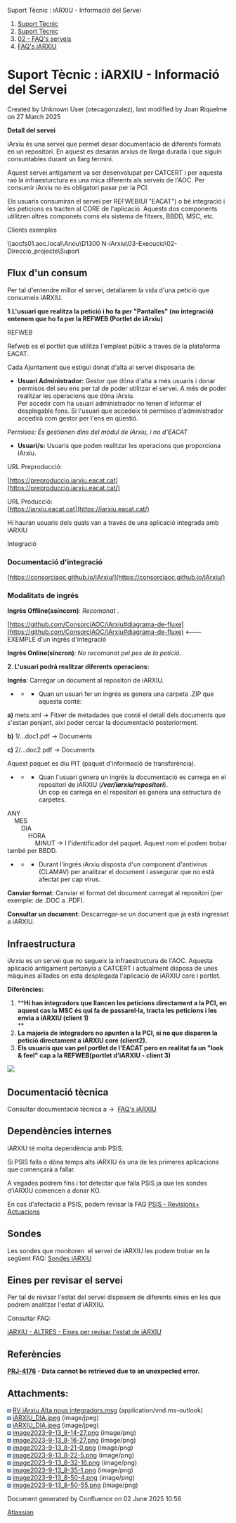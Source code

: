 Suport Tècnic : iARXIU - Informació del Servei  

1.  [Suport Tècnic](index.html)
2.  [Suport Tècnic](13893782.html)
3.  [02 - FAQ's serveis](26313393.html)
4.  [FAQ's iARXIU](30869028.html)

Suport Tècnic : iARXIU - Informació del Servei
==============================================

Created by Unknown User (otecagonzalez), last modified by Joan Riquelme on 27 March 2025

  

**Detall del servei**

iArxiu és una servei que permet desar documentació de diferents formats en un repositori. En aquest es desaran arxius de llarga durada i que siguin consuntables durant un llarg termini. 

Aquest servei antigament va ser desenvolupat per CATCERT i per aquesta raó la infraesturctura es una mica diferents als serveis de l'AOC. Per consumir iArxiu no és obligatori pasar per la PCI.

Els usuaris consumiran el servei per REFWEB(UI "EACAT") o bé integració i les peticions es tracten al CORE de l'aplicació. Aquests dos components utilitzen altres componets coms els sistema de fitxers, BBDD, MSC, etc.

Clients exemples

\\\\aocfs01.aoc.local\\Arxiu\\D1300 N-iArxiu\\03-Execucio\\02- Direccio\_projecte\\Suport

**Flux d'un consum**
--------------------

Per tal d'entendre millor el servei, detallarem la vida d'una petició que consumeix iARXIU. 

**1.L'usuari que realitza la petició i ho fa per "Pantalles" (no integració) entenem que ho fa per la REFWEB (Portlet de iArxiu)**

REFWEB

Refweb es el portlet que utilitza l'empleat públic a través de la plataforma EACAT.

Cada Ajuntament que estigui donat d'alta al servei disposaria de:

*   **Usuari Administrador:** Gestor que dóna d'alta a més usuaris i donar permisos del seu ens per tal de poder utilitzar el servei. A més de poder realitzar les operacions que dóna iArxiu.  
    Per accedir com ha usuari administrador no tenen d'informar el desplegable fons. Si l'usuari que accedeix té permisos d'administrador accedirà com gestor per l'ens en qüestió.

_Permisos: És gestionen dins del módul de iArxiu, i no d'EACAT_

*   **Usuari/s:** Usuaris que poden realitzar les operacions que proporciona iArxiu.

  

URL Preproducció:

[https://preproduccio.iarxiu.eacat.cat](https://preproduccio.iarxiu.eacat.cat/)

URL Producció:  
[https://iarxiu.eacat.cat](https://iarxiu.eacat.cat/)

  

  

Hi hauran usuaris dels quals van a través de una aplicació integrada amb iARXIU

Integració

### Documentació d'integració

[https://consorciaoc.github.io/iArxiu/](https://consorciaoc.github.io/iArxiu/)

### Modalitats de ingrés

**Ingrès Offline(asíncorn)**: _Recomanat ._

[https://github.com/ConsorciAOC/iArxiu#diagrama-de-fluxe](https://github.com/ConsorciAOC/iArxiu#diagrama-de-fluxe) <--- EXEMPLE d'un ingrès d'integració

**Ingrès Online(síncron)**: _No recomanat pel pes de la petició._

  

**2\. L'usuari podrà realitzar diferents operacions:** 

**Ingrés**: Carregar un document al repositori de iARXIU. 

*   *   *   Quan un usuari fer un ingrés es genera una carpeta .ZIP que aquesta conté: 

**a)** mets.xml → Fitxer de metadades que conté el detall dels documents que s'estan penjant, així poder cercar la documentació posteriorment. 

**b)** 1/...doc1.pdf → Documents

**c)** 2/...doc2.pdf → Documents

  

Aquest paquet es diu PIT (paquet d'informació de transferència). 

*   *   *   Quan l'usuari genera un ingrés la documentació es carrega en el repositori de iARXIU (**_/var/iarxiu/repositori_**).  
            Un cop es carrega en el repositori es genera una estructura de carpetes. 

ANY  
    MES     
        DIA     
            HORA    
                MINUT → I l'identificador del paquet. Aquest nom el podem trobar també per BBDD.

*   *   *   Durant l'ingrés iArxiu disposta d'un component d'antivirus (CLAMAV) per analitzar el document i assegurar que no està afectat per cap virus. 

  

**Canviar format**: Canviar el format del document carregat al repositori (per exemple: de .DOC a .PDF).

**Consultar un document**: Descarregar-se un document que ja està ingressat a iARXIU.

  

**Infraestructura**
-------------------

iArxiu es un servei que no segueix la infraestructura de l'AOC. Aquesta aplicació antigament pertanyia a CATCERT i actualment disposa de unes màquines aïllades on esta desplegada l'aplicació de iARXIU core i portlet.

  

**Diferències:** 

1.  ****Hi han integradors que llancen les peticions directament a la PCI, en aquest cas la MSC és qui fa de passarel·la, tracta les peticions i les envia a iARXIU (client 1)**  
    **
2.  **La majoria de integradors no apunten a la PCI, si no que disparen la petició directament a iARXIU core (client2).**
3.  **Els usuaris que van pel portlet de l'EACAT pero en realitat fa un "look & feel" cap a la REFWEB(portlet d'iARXIU - client 3)**

  

![](attachments/34504932/34505158.jpeg)

  

  

  

**Documentació tècnica**
------------------------

Consultar documentació tècnica a →  [FAQ's iARXIU](30869028.html)

**Dependències internes**
-------------------------

iARXIU té molta dependència amb PSIS. 

Si PSIS falla o dóna temps alts iARXIU és una de les primeres aplicacions que començarà a fallar.

A vegades podrem fins i tot detectar que falla PSIS ja que les sondes d'iARXIU comencen a donar KO. 

En cas d'afectació a PSIS, podem revisar la FAQ [PSIS - Revisions+ Actuacions](/pages/createpage.action?spaceKey=SII&title=PSIS+-+Revisions%2B+Actuacions&linkCreation=true&fromPageId=34504932)

**Sondes**
----------

Les sondes que monitoren  el servei de iARXIU les podem trobar en la següent FAQ: [Sondes iARXIU](Sondes-iARXIU_34505138.html)

**Eines per revisar el servei**
-------------------------------

Per tal de revisar l'estat del servei disposem de diferents eines en les que podrem analitzar l'estat d'iARXIU. 

Consultar FAQ:

[iARXIU - ALTRES - Eines per revisar l'estat de iARXIU](34505097.html)

  

**Referències**
---------------

**[PRJ-4176](https://contacte.aoc.cat/browse/PRJ-4176?src=confmacro) - Data cannot be retrieved due to an unexpected error.**

  

  

Attachments:
------------

![](images/icons/bullet_blue.gif) [RV iArxiu Alta nous integradors.msg](attachments/34504932/34505093.msg) (application/vnd.ms-outlook)  
![](images/icons/bullet_blue.gif) [iARXIU\_DIA.jpeg](attachments/34504932/34505160.jpeg) (image/jpeg)  
![](images/icons/bullet_blue.gif) [iARXIU\_DIA.jpeg](attachments/34504932/34505158.jpeg) (image/jpeg)  
![](images/icons/bullet_blue.gif) [image2023-9-13\_8-14-27.png](attachments/34504932/93357178.png) (image/png)  
![](images/icons/bullet_blue.gif) [image2023-9-13\_8-16-27.png](attachments/34504932/93357179.png) (image/png)  
![](images/icons/bullet_blue.gif) [image2023-9-13\_8-21-0.png](attachments/34504932/93357180.png) (image/png)  
![](images/icons/bullet_blue.gif) [image2023-9-13\_8-22-5.png](attachments/34504932/93357181.png) (image/png)  
![](images/icons/bullet_blue.gif) [image2023-9-13\_8-32-16.png](attachments/34504932/93357182.png) (image/png)  
![](images/icons/bullet_blue.gif) [image2023-9-13\_8-35-1.png](attachments/34504932/93357183.png) (image/png)  
![](images/icons/bullet_blue.gif) [image2023-9-13\_8-50-4.png](attachments/34504932/93357184.png) (image/png)  
![](images/icons/bullet_blue.gif) [image2023-9-13\_8-50-55.png](attachments/34504932/93357185.png) (image/png)  

Document generated by Confluence on 02 June 2025 10:56

[Atlassian](http://www.atlassian.com/)